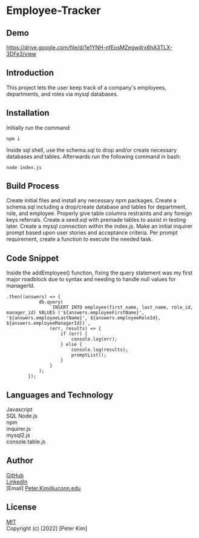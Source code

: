 # Employee-Tracker

## Demo
https://drive.google.com/file/d/1e1YNH-nfEosMZegwdrx6hA3TLX-3DFe3/view

## Introduction
This project lets the user keep track of a company's employees, departments, and roles via mysql databases.

## Installation
Initially run the command: 
```
npm i
```
Inside sql shell, use the schema.sql to drop and/or create necessary databases and tables.
Afterwards run the following command in bash:
```
node index.js
```

## Build Process
Create initial files and install any necessary npm packages. 
Create a schema.sql including a drop/create database and tables for department, role, and employee.
Properly give table columns restraints and any foreign keys referrals.
Create a seed.sql with premade tables to assist in testing later.
Create a mysql connection within the index.js.
Make an initial inquirer prompt based upon user stories and acceptance criteria.
Per prompt requirement, create a function to execute the needed task.

## Code Snippet
Inside the addEmployee() function, fixing the query statement was my first major roadblock due to syntax and needing to handle null values for managerId.
```
.then((answers) => {
			db.query(
				`INSERT INTO employee(first_name, last_name, role_id, manager_id) VALUES ('${answers.employeeFirstName}', '${answers.employeeLastName}', ${answers.employeeRoleId}, ${answers.employeeManagerId})`,
				(err, results) => {
					if (err) {
						console.log(err);
					} else {
						console.log(results);
						promptList();
					}
				}
			);
		});
```
## Languages and Technology
Javascript<br>
SQL
Node.js<br>
npm<br>
inquirer.js<br>
mysql2.js<br>
console.table.js

## Author
[GitHub](https://github.com/PeterKim89)<br>
[LinkedIn](www.linkedin.com/in/peter-kim89)<br>
[Email] Peter.Kim@uconn.edu

## License
[MIT](https://choosealicense.com/licenses/mit/)<br>
Copyright (c) [2022] [Peter Kim]
